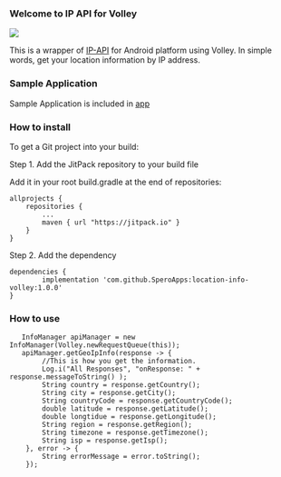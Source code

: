 ### Welcome to IP API for Volley 
[![](https://jitpack.io/v/SperoApps/location-info-volley.svg)](https://jitpack.io/#SperoApps/location-info-volley)

This is a wrapper of [IP-API](http://ip-api.com/json) for Android platform using Volley.
In simple words, get your location information by IP address.

### Sample Application
Sample Application is included in [app](https://github.com/SperoApps/location-info-volley/tree/master/app)

### How to install

To get a Git project into your build:

Step 1. Add the JitPack repository to your build file

Add it in your root build.gradle at the end of repositories:

	allprojects {
		repositories {
			...
			maven { url "https://jitpack.io" }
		}
	}

Step 2. Add the dependency

	dependencies {
	        implementation 'com.github.SperoApps:location-info-volley:1.0.0'
	}
	
### How to use
       InfoManager apiManager = new InfoManager(Volley.newRequestQueue(this));
       apiManager.getGeoIpInfo(response -> {
            //This is how you get the information.
            Log.i("All Responses", "onResponse: " + response.messageToString() );
            String country = response.getCountry();
            String city = response.getCity();
            String countryCode = response.getCountryCode();
            double latitude = response.getLatitude();
            double longtidue = response.getLongitude();
            String region = response.getRegion();
            String timezone = response.getTimezone();
            String isp = response.getIsp();
        }, error -> {
            String errorMessage = error.toString();
        });

